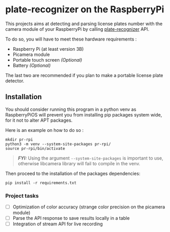 # plate-recognizer on the RaspberryPi 

This projects aims at detecting and parsing license plates number with the camera module of your RaspberryPi by calling [plate-recognizer](https://guides.platerecognizer.com/docs/snapshot/api-reference) API. 

To do so, you will have to meet these hardware requirements : 

* Raspberry Pi (at least version 3B)
* Picamera module
* Portable touch screen *(Optional)*
* Battery *(Optional)*

The last two are recommended if you plan to make a portable license plate detector. 

## Installation 

You should consider running this program in a python venv as RaspberryPiOS will prevent you from installing pip packages system wide, for it not to alter APT packages. 

Here is an example on how to do so : 

```
mkdir pr-rpi
python3 -m venv --system-site-packages pr-rpi/
source pr-rpi/bin/activate
```
> **_FYI:_**  Using the argument `--system-site-packages` is important to use, otherwise libcamera library will fail to compile in the venv.

Then proceed to the installation of the packages dependencies:
```
pip install -r requirements.txt
```


### Project tasks

- [ ] Optimization of color accuracy (strange color precision on the picamera module)
- [ ] Parse the API response to save results locally in a table
- [ ] Integration of stream API for live recording
